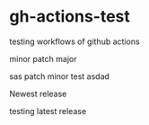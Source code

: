 # gh-actions-test
testing workflows of github actions



minor
patch
major
 
sas
patch
minor
test
asdad 
   
  Newest release
  
  
  testing latest release
